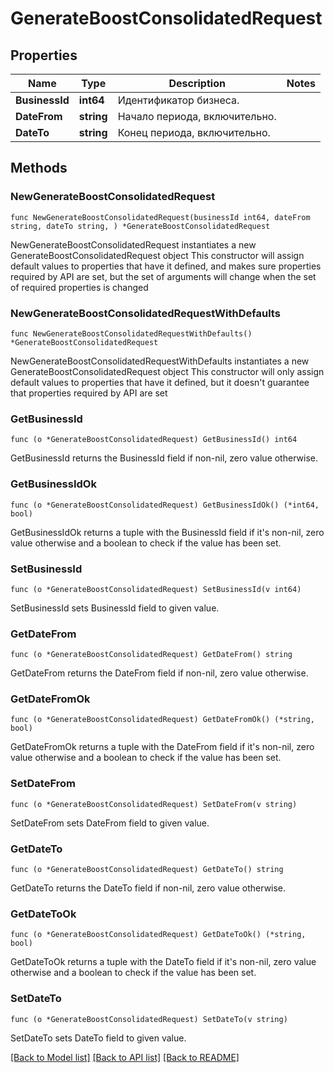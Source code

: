 # GenerateBoostConsolidatedRequest

## Properties

Name | Type | Description | Notes
------------ | ------------- | ------------- | -------------
**BusinessId** | **int64** | Идентификатор бизнеса. | 
**DateFrom** | **string** | Начало периода, включительно. | 
**DateTo** | **string** | Конец периода, включительно. | 

## Methods

### NewGenerateBoostConsolidatedRequest

`func NewGenerateBoostConsolidatedRequest(businessId int64, dateFrom string, dateTo string, ) *GenerateBoostConsolidatedRequest`

NewGenerateBoostConsolidatedRequest instantiates a new GenerateBoostConsolidatedRequest object
This constructor will assign default values to properties that have it defined,
and makes sure properties required by API are set, but the set of arguments
will change when the set of required properties is changed

### NewGenerateBoostConsolidatedRequestWithDefaults

`func NewGenerateBoostConsolidatedRequestWithDefaults() *GenerateBoostConsolidatedRequest`

NewGenerateBoostConsolidatedRequestWithDefaults instantiates a new GenerateBoostConsolidatedRequest object
This constructor will only assign default values to properties that have it defined,
but it doesn't guarantee that properties required by API are set

### GetBusinessId

`func (o *GenerateBoostConsolidatedRequest) GetBusinessId() int64`

GetBusinessId returns the BusinessId field if non-nil, zero value otherwise.

### GetBusinessIdOk

`func (o *GenerateBoostConsolidatedRequest) GetBusinessIdOk() (*int64, bool)`

GetBusinessIdOk returns a tuple with the BusinessId field if it's non-nil, zero value otherwise
and a boolean to check if the value has been set.

### SetBusinessId

`func (o *GenerateBoostConsolidatedRequest) SetBusinessId(v int64)`

SetBusinessId sets BusinessId field to given value.


### GetDateFrom

`func (o *GenerateBoostConsolidatedRequest) GetDateFrom() string`

GetDateFrom returns the DateFrom field if non-nil, zero value otherwise.

### GetDateFromOk

`func (o *GenerateBoostConsolidatedRequest) GetDateFromOk() (*string, bool)`

GetDateFromOk returns a tuple with the DateFrom field if it's non-nil, zero value otherwise
and a boolean to check if the value has been set.

### SetDateFrom

`func (o *GenerateBoostConsolidatedRequest) SetDateFrom(v string)`

SetDateFrom sets DateFrom field to given value.


### GetDateTo

`func (o *GenerateBoostConsolidatedRequest) GetDateTo() string`

GetDateTo returns the DateTo field if non-nil, zero value otherwise.

### GetDateToOk

`func (o *GenerateBoostConsolidatedRequest) GetDateToOk() (*string, bool)`

GetDateToOk returns a tuple with the DateTo field if it's non-nil, zero value otherwise
and a boolean to check if the value has been set.

### SetDateTo

`func (o *GenerateBoostConsolidatedRequest) SetDateTo(v string)`

SetDateTo sets DateTo field to given value.



[[Back to Model list]](../README.md#documentation-for-models) [[Back to API list]](../README.md#documentation-for-api-endpoints) [[Back to README]](../README.md)


